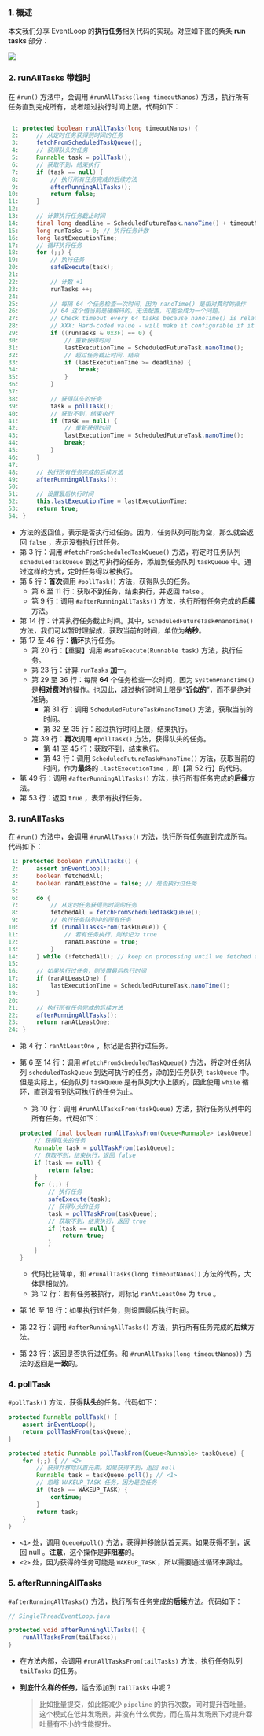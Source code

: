 ### **1. 概述**

本文我们分享 EventLoop 的**执行任务**相关代码的实现。对应如下图的紫条 **run tasks** 部分：

![](handleNormalTask_files/image-20190213000638382.png)

### 2. runAllTasks 带超时

在 `#run()` 方法中，会调用 `#runAllTasks(long timeoutNanos)` 方法，执行所有任务直到完成所有，或者超过执行时间上限。代码如下：

```java

 1: protected boolean runAllTasks(long timeoutNanos) {
 2:     // 从定时任务获得到时间的任务
 3:     fetchFromScheduledTaskQueue();
 4:     // 获得队头的任务
 5:     Runnable task = pollTask();
 6:     // 获取不到，结束执行
 7:     if (task == null) {
 8:         // 执行所有任务完成的后续方法
 9:         afterRunningAllTasks();
10:         return false;
11:     }
12: 
13:     // 计算执行任务截止时间
14:     final long deadline = ScheduledFutureTask.nanoTime() + timeoutNanos;
15:     long runTasks = 0; // 执行任务计数
16:     long lastExecutionTime;
17:     // 循环执行任务
18:     for (;;) {
19:         // 执行任务
20:         safeExecute(task);
21: 
22:         // 计数 +1
23:         runTasks ++;
24: 
25:         // 每隔 64 个任务检查一次时间，因为 nanoTime() 是相对费时的操作
26:         // 64 这个值当前是硬编码的，无法配置，可能会成为一个问题。
27:         // Check timeout every 64 tasks because nanoTime() is relatively expensive.
28:         // XXX: Hard-coded value - will make it configurable if it is really a problem.
29:         if ((runTasks & 0x3F) == 0) {
30:             // 重新获得时间
31:             lastExecutionTime = ScheduledFutureTask.nanoTime();
32:             // 超过任务截止时间，结束
33:             if (lastExecutionTime >= deadline) {
34:                 break;
35:             }
36:         }
37: 
38:         // 获得队头的任务
39:         task = pollTask();
40:         // 获取不到，结束执行
41:         if (task == null) {
42:             // 重新获得时间
43:             lastExecutionTime = ScheduledFutureTask.nanoTime();
44:             break;
45:         }
46:     }
47: 
48:     // 执行所有任务完成的后续方法
49:     afterRunningAllTasks();
50: 
51:     // 设置最后执行时间
52:     this.lastExecutionTime = lastExecutionTime;
53:     return true;
54: }
```

- 方法的返回值，表示是否执行过任务。因为，任务队列可能为空，那么就会返回 `false` ，表示没有执行过任务。
- 第 3 行：调用 `#fetchFromScheduledTaskQueue()` 方法，将定时任务队列 `scheduledTaskQueue` 到达可执行的任务，添加到任务队列 `taskQueue` 中。通过这样的方式，定时任务得以被执行。
- 第 5 行：**首次**调用 `#pollTask()` 方法，获得队头的任务。
  - 第 6 至 11 行：获取不到任务，结束执行，并返回 `false` 。
  - 第 9 行：调用 `#afterRunningAllTasks()` 方法，执行所有任务完成的**后续**方法。
- 第 14 行：计算执行任务截止时间。其中，`ScheduledFutureTask#nanoTime()` 方法，我们可以暂时理解成，获取当前的时间，单位为**纳秒**。
- 第 17 至 46 行：**循环**执行任务。
  - 第 20 行：【重要】调用 `#safeExecute(Runnable task)` 方法，执行任务。
  - 第 23 行：计算 `runTasks` **加一**。
  - 第 29 至 36 行：每隔 **64** 个任务检查一次时间，因为 `System#nanoTime()` 是**相对费时**的操作。也因此，超过执行时间上限是“**近似的**”，而不是绝对准确。
    - 第 31 行：调用 `ScheduledFutureTask#nanoTime()` 方法，获取当前的时间。
    - 第 32 至 35 行：超过执行时间上限，结束执行。
  - 第 39 行：**再次**调用 `#pollTask()` 方法，获得队头的任务。
    - 第 41 至 45 行：获取不到，结束执行。
    - 第 43 行：调用 `ScheduledFutureTask#nanoTime()` 方法，获取当前的时间，作为**最终**的 `.lastExecutionTime` ，即【第 52 行】的代码。
- 第 49 行：调用 `#afterRunningAllTasks()` 方法，执行所有任务完成的**后续**方法。
- 第 53 行：返回 `true` ，表示有执行任务。

### **3. runAllTasks**

在 `#run()` 方法中，会调用 `#runAllTasks()` 方法，执行所有任务直到完成所有。代码如下：

```java
 1: protected boolean runAllTasks() {
 2:     assert inEventLoop();
 3:     boolean fetchedAll;
 4:     boolean ranAtLeastOne = false; // 是否执行过任务
 5: 
 6:     do {
 7:         // 从定时任务获得到时间的任务
 8:         fetchedAll = fetchFromScheduledTaskQueue();
 9:         // 执行任务队列中的所有任务
10:         if (runAllTasksFrom(taskQueue)) {
11:             // 若有任务执行，则标记为 true
12:             ranAtLeastOne = true;
13:         }
14:     } while (!fetchedAll); // keep on processing until we fetched all scheduled tasks.
15: 
16:     // 如果执行过任务，则设置最后执行时间
17:     if (ranAtLeastOne) {
18:         lastExecutionTime = ScheduledFutureTask.nanoTime();
19:     }
20: 
21:     // 执行所有任务完成的后续方法
22:     afterRunningAllTasks();
23:     return ranAtLeastOne;
24: }
```

- 第 4 行：`ranAtLeastOne` ，标记是否执行过任务。

- 第 6 至 14 行：调用 `#fetchFromScheduledTaskQueue()` 方法，将定时任务队列 `scheduledTaskQueue` 到达可执行的任务，添加到任务队列 `taskQueue` 中。但是实际上，任务队列 `taskQueue` 是有队列大小上限的，因此使用 `while` 循环，直到没有到达可执行的任务为止。

  - 第 10 行：调用 `#runAllTasksFrom(taskQueue)` 方法，执行任务队列中的所有任务。代码如下：

  ```java
  protected final boolean runAllTasksFrom(Queue<Runnable> taskQueue) {
      // 获得队头的任务
      Runnable task = pollTaskFrom(taskQueue);
      // 获取不到，结束执行，返回 false
      if (task == null) {
          return false;
      }
      for (;;) {
          // 执行任务
          safeExecute(task);
          // 获得队头的任务
          task = pollTaskFrom(taskQueue);
          // 获取不到，结束执行，返回 true
          if (task == null) {
              return true;
          }
      }
  }
  ```

  + 代码比较简单，和 `#runAllTasks(long timeoutNanos))` 方法的代码，大体是相似的。
  + 第 12 行：若有任务被执行，则标记 `ranAtLeastOne` 为 `true` 。

- 第 16 至 19 行：如果执行过任务，则设置最后执行时间。

- 第 22 行：调用 `#afterRunningAllTasks()` 方法，执行所有任务完成的**后续**方法。

- 第 23 行：返回是否执行过任务。和 `#runAllTasks(long timeoutNanos))` 方法的返回是**一致**的。

### **4. pollTask**

`#pollTask()` 方法，获得**队头**的任务。代码如下：

```java
protected Runnable pollTask() {
    assert inEventLoop();
    return pollTaskFrom(taskQueue);
}

protected static Runnable pollTaskFrom(Queue<Runnable> taskQueue) {
    for (;;) { // <2>
        // 获得并移除队首元素。如果获得不到，返回 null
        Runnable task = taskQueue.poll(); // <1>
        // 忽略 WAKEUP_TASK 任务，因为是空任务
        if (task == WAKEUP_TASK) {
            continue;
        }
        return task;
    }
}
```

+ `<1>` 处，调用 `Queue#poll()` 方法，获得并移除队首元素。如果获得不到，返回 null 。**注意**，这个操作是**非阻塞**的。
+ `<2>` 处，因为获得的任务可能是 `WAKEUP_TASK` ，所以需要通过循环来跳过。

### 5. afterRunningAllTasks

`#afterRunningAllTasks()` 方法，执行所有任务完成的**后续**方法。代码如下：

```java
// SingleThreadEventLoop.java

protected void afterRunningAllTasks() {
    runAllTasksFrom(tailTasks);
}
```

- 在方法内部，会调用 `#runAllTasksFrom(tailTasks)` 方法，执行任务队列 `tailTasks` 的任务。

- **到底什么样的任务**，适合添加到 `tailTasks` 中呢？

  > 比如批量提交，如此能减少 `pipeline` 的执行次数，同时提升吞吐量。这个模式在低并发场景，并没有什么优势，而在高并发场景下对提升吞吐量有不小的性能提升。